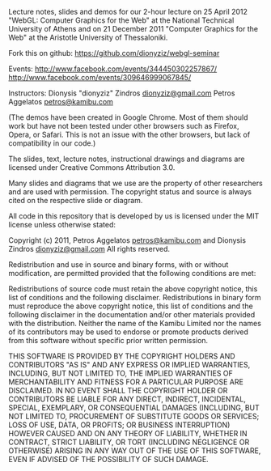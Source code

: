 Lecture notes, slides and demos for our 2-hour lecture on 25 April 2012 "WebGL: Computer Graphics for the Web" at the National Technical University of Athens and on 21 December 2011 "Computer Graphics for the Web" at the Aristotle University of Thessaloniki.

Fork this on github: https://github.com/dionyziz/webgl-seminar

Events:
http://www.facebook.com/events/344450302257867/
http://www.facebook.com/events/309646999067845/

Instructors:
Dionysis "dionyziz" Zindros <dionyziz@gmail.com>
Petros Aggelatos <petros@kamibu.com>

(The demos have been created in Google Chrome. Most of them should work but have
not been tested under other browsers such as Firefox, Opera, or Safari. This is
not an issue with the other browsers, but lack of compatibility in our code.)

The slides, text, lecture notes, instructional drawings and diagrams are licensed under
Creative Commons Attribution 3.0.

Many slides and diagrams that we use are the property of other researchers and are used
with permission. The copyright status and source is always cited on the respective
slide or diagram.

All code in this repository that is developed by us is licensed under the MIT license unless
otherwise stated:

Copyright (c) 2011, Petros Aggelatos <petros@kamibu.com> and Dionysis Zindros <dionyziz@gmail.com>
All rights reserved.

Redistribution and use in source and binary forms, with or without modification, are permitted provided that the following conditions are met:

Redistributions of source code must retain the above copyright notice, this list of conditions and the following disclaimer.
Redistributions in binary form must reproduce the above copyright notice, this list of conditions and the following disclaimer in the documentation and/or other materials provided with the distribution.
Neither the name of the Kamibu Limited nor the names of its contributors may be used to endorse or promote products derived from this software without specific prior written permission.

THIS SOFTWARE IS PROVIDED BY THE COPYRIGHT HOLDERS AND CONTRIBUTORS "AS IS" AND ANY EXPRESS OR IMPLIED WARRANTIES, INCLUDING, BUT NOT LIMITED TO, THE IMPLIED WARRANTIES OF MERCHANTABILITY AND FITNESS FOR A PARTICULAR PURPOSE ARE DISCLAIMED. IN NO EVENT SHALL THE COPYRIGHT HOLDER OR CONTRIBUTORS BE LIABLE FOR ANY DIRECT, INDIRECT, INCIDENTAL, SPECIAL, EXEMPLARY, OR CONSEQUENTIAL DAMAGES (INCLUDING, BUT NOT LIMITED TO, PROCUREMENT OF SUBSTITUTE GOODS OR SERVICES; LOSS OF USE, DATA, OR PROFITS; OR BUSINESS INTERRUPTION) HOWEVER CAUSED AND ON ANY THEORY OF LIABILITY, WHETHER IN CONTRACT, STRICT LIABILITY, OR TORT (INCLUDING NEGLIGENCE OR OTHERWISE) ARISING IN ANY WAY OUT OF THE USE OF THIS SOFTWARE, EVEN IF ADVISED OF THE POSSIBILITY OF SUCH DAMAGE.
